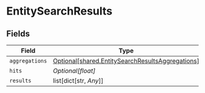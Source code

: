 # EntitySearchResults


## Fields

| Field                                                                                                          | Type                                                                                                           | Required                                                                                                       | Description                                                                                                    | Example                                                                                                        |
| -------------------------------------------------------------------------------------------------------------- | -------------------------------------------------------------------------------------------------------------- | -------------------------------------------------------------------------------------------------------------- | -------------------------------------------------------------------------------------------------------------- | -------------------------------------------------------------------------------------------------------------- |
| `aggregations`                                                                                                 | [Optional[shared.EntitySearchResultsAggregations]](undefined/models/shared/entitysearchresultsaggregations.md) | :heavy_minus_sign:                                                                                             | N/A                                                                                                            |                                                                                                                |
| `hits`                                                                                                         | *Optional[float]*                                                                                              | :heavy_minus_sign:                                                                                             | N/A                                                                                                            | 1                                                                                                              |
| `results`                                                                                                      | list[dict[str, *Any*]]                                                                                         | :heavy_minus_sign:                                                                                             | N/A                                                                                                            |                                                                                                                |